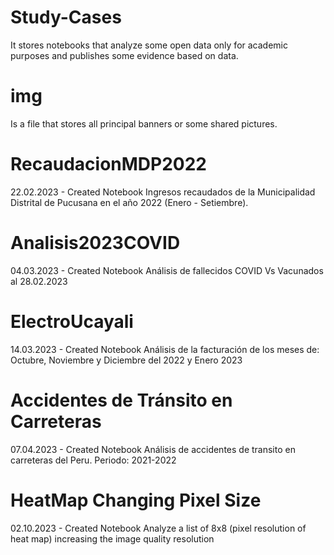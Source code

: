 # Study-Cases
It stores notebooks that analyze some open data only for academic purposes and publishes some evidence based on data.

# img
Is a file that stores all principal banners or some shared pictures.

# RecaudacionMDP2022
22.02.2023 - Created Notebook
Ingresos recaudados de la Municipalidad Distrital de Pucusana en el año 2022 (Enero - Setiembre).

# Analisis2023COVID
04.03.2023 - Created Notebook
Análisis de fallecidos COVID Vs Vacunados al 28.02.2023

# ElectroUcayali
14.03.2023 - Created Notebook
Análisis de la facturación de los meses de: Octubre, Noviembre y Diciembre del 2022 y Enero 2023

# Accidentes de Tránsito en Carreteras
07.04.2023 - Created Notebook
Análisis de accidentes de transito en carreteras del Peru. Periodo: 2021-2022

# HeatMap Changing Pixel Size
02.10.2023 - Created Notebook
Analyze a list of 8x8 (pixel resolution of heat map) increasing the image quality resolution